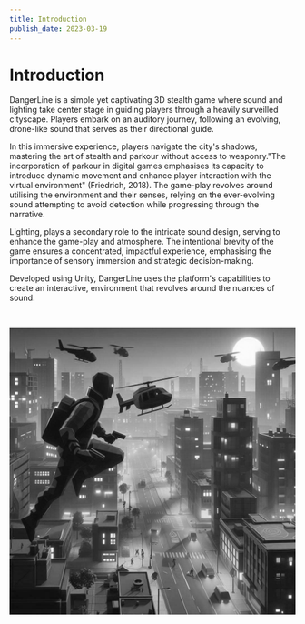 ```yaml
---
title: Introduction
publish_date: 2023-03-19
---
```



# Introduction #

DangerLine is a simple yet captivating 3D stealth game where sound and lighting take center stage in guiding players through a heavily surveilled cityscape. Players embark on an auditory journey, following an evolving, drone-like sound that serves as their directional guide.

In this immersive experience, players navigate the city's shadows, mastering the art of stealth and parkour without access to weaponry."The incorporation of parkour in digital games emphasises its capacity to introduce dynamic movement and enhance player interaction with the virtual environment" (Friedrich, 2018). The game-play revolves around utilising the environment and their senses, relying on the ever-evolving sound attempting to avoid detection while progressing through the narrative.

Lighting, plays a secondary role to the intricate sound design, serving to enhance the game-play and atmosphere. The intentional brevity of the game ensures a concentrated, impactful experience, emphasising the importance of sensory immersion and strategic decision-making.

Developed using Unity, DangerLine uses the platform's capabilities to create an interactive, environment that revolves around the nuances of sound. 

<br>




![Photo N/A](./img/Danger.png)